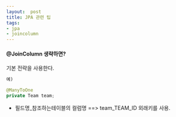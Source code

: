 ```yaml
---
layout:  post
title: JPA 관련 팁
tags:
- jpa
- joincolumn
---
```


#### @JoinColumn 생략하면?
기본 전략을 사용한다.
```java
예)

@ManyToOne
private Team team;
```
- 필드명_참조하는테이블의 컬럼명 
    ==> team_TEAM_ID 외래키를 사용.